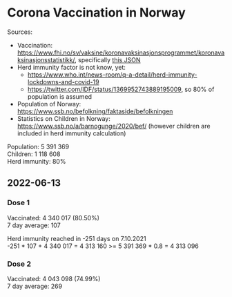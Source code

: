 # Corona Vaccination in Norway

Sources:

- Vaccination: <https://www.fhi.no/sv/vaksine/koronavaksinasjonsprogrammet/koronavaksinasjonsstatistikk/>, specifically [this JSON](https://www.fhi.no/api/chartdata/api/99119)
- Herd immunity factor is not know, yet:
  - <https://www.who.int/news-room/q-a-detail/herd-immunity-lockdowns-and-covid-19>
  - <https://twitter.com/IDF/status/1369952743889195009>, so 80% of population is assumed
- Population of Norway: <https://www.ssb.no/befolkning/faktaside/befolkningen>
- Statistics on Children in Norway: https://www.ssb.no/a/barnogunge/2020/bef/ (however children are included in herd immunity calculation)

Population: 5 391 369  
Children: 1 118 608  
Herd immunity: 80%  

## 2022-06-13

### Dose 1

Vaccinated: 4 340 017 (80.50%)  
7 day average: 107

Herd immunity reached in -251 days on 7.10.2021  
-251 * 107 + 4 340 017 = 4 313 160 >= 5 391 369 * 0.8 = 4 313 096

### Dose 2

Vaccinated: 4 043 098 (74.99%)  
7 day average: 269

